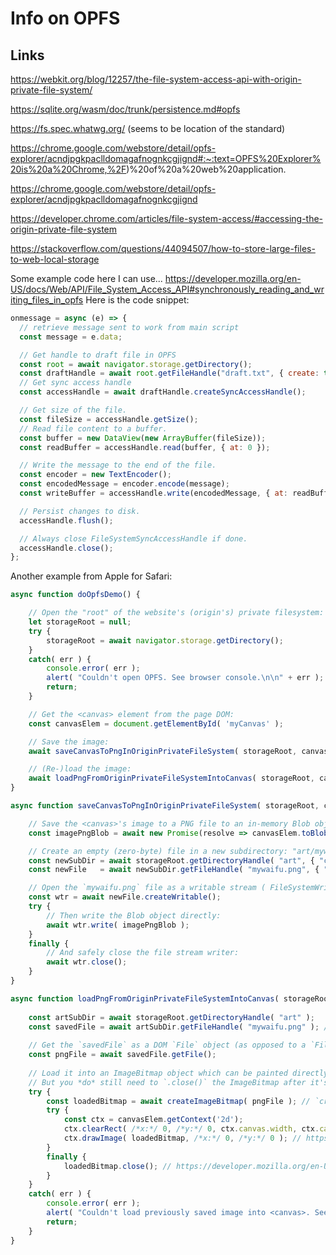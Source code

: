# Info on OPFS

## Links

https://webkit.org/blog/12257/the-file-system-access-api-with-origin-private-file-system/

https://sqlite.org/wasm/doc/trunk/persistence.md#opfs

https://fs.spec.whatwg.org/ (seems to be location of the standard)

https://chrome.google.com/webstore/detail/opfs-explorer/acndjpgkpaclldomagafnognkcgjignd#:~:text=OPFS%20Explorer%20is%20a%20Chrome,%2F)%20of%20a%20web%20application.

https://chrome.google.com/webstore/detail/opfs-explorer/acndjpgkpaclldomagafnognkcgjignd

https://developer.chrome.com/articles/file-system-access/#accessing-the-origin-private-file-system

https://stackoverflow.com/questions/44094507/how-to-store-large-files-to-web-local-storage

Some example code here I can use...
https://developer.mozilla.org/en-US/docs/Web/API/File_System_Access_API#synchronously_reading_and_writing_files_in_opfs
Here is the code snippet:
```js
onmessage = async (e) => {
  // retrieve message sent to work from main script
  const message = e.data;

  // Get handle to draft file in OPFS
  const root = await navigator.storage.getDirectory();
  const draftHandle = await root.getFileHandle("draft.txt", { create: true });
  // Get sync access handle
  const accessHandle = await draftHandle.createSyncAccessHandle();

  // Get size of the file.
  const fileSize = accessHandle.getSize();
  // Read file content to a buffer.
  const buffer = new DataView(new ArrayBuffer(fileSize));
  const readBuffer = accessHandle.read(buffer, { at: 0 });

  // Write the message to the end of the file.
  const encoder = new TextEncoder();
  const encodedMessage = encoder.encode(message);
  const writeBuffer = accessHandle.write(encodedMessage, { at: readBuffer });

  // Persist changes to disk.
  accessHandle.flush();

  // Always close FileSystemSyncAccessHandle if done.
  accessHandle.close();
};

```


Another example from Apple for Safari:
```js
async function doOpfsDemo() {

    // Open the "root" of the website's (origin's) private filesystem:
    let storageRoot = null;
    try {
        storageRoot = await navigator.storage.getDirectory();
    }
    catch( err ) {
        console.error( err );
        alert( "Couldn't open OPFS. See browser console.\n\n" + err );
        return;
    }

    // Get the <canvas> element from the page DOM:
    const canvasElem = document.getElementById( 'myCanvas' );

    // Save the image:
    await saveCanvasToPngInOriginPrivateFileSystem( storageRoot, canvasElem );

    // (Re-)load the image:
    await loadPngFromOriginPrivateFileSystemIntoCanvas( storageRoot, canvasElem );
}

async function saveCanvasToPngInOriginPrivateFileSystem( storageRoot, canvasElem ) {

    // Save the <canvas>'s image to a PNG file to an in-memory Blob object: (see https://stackoverflow.com/a/57942679/159145 ):
    const imagePngBlob = await new Promise(resolve => canvasElem.toBlob( resolve, 'image/png' ) );

    // Create an empty (zero-byte) file in a new subdirectory: "art/mywaifu.png":
    const newSubDir = await storageRoot.getDirectoryHandle( "art", { "create" : true });
    const newFile   = await newSubDir.getFileHandle( "mywaifu.png", { "create" : true });

    // Open the `mywaifu.png` file as a writable stream ( FileSystemWritableFileStream ):
    const wtr = await newFile.createWritable();
    try {
        // Then write the Blob object directly:
        await wtr.write( imagePngBlob );
    }
    finally {
        // And safely close the file stream writer:
        await wtr.close();
    }
}

async function loadPngFromOriginPrivateFileSystemIntoCanvas( storageRoot, canvasElem ) {
    
    const artSubDir = await storageRoot.getDirectoryHandle( "art" );
    const savedFile = await artSubDir.getFileHandle( "mywaifu.png" ); // Surprisingly there isn't a "fileExists()" function: instead you need to iterate over all files, which is odd... https://wicg.github.io/file-system-access/
    
    // Get the `savedFile` as a DOM `File` object (as opposed to a `FileSystemFileHandle` object):
    const pngFile = await savedFile.getFile();
    
    // Load it into an ImageBitmap object which can be painted directly onto the <canvas>. You don't need to use URL.createObjectURL and <img/> anymore. See https://developer.mozilla.org/en-US/docs/Web/API/createImageBitmap
    // But you *do* still need to `.close()` the ImageBitmap after it's painted otherwise you'll leak memory. Use a try/finally block for that.
    try {
        const loadedBitmap = await createImageBitmap( pngFile ); // `createImageBitmap()` is a global free-function, like `parseInt()`. Which is unusual as most modern JS APIs are designed to not pollute the global scope.
        try {
            const ctx = canvasElem.getContext('2d');
            ctx.clearRect( /*x:*/ 0, /*y:*/ 0, ctx.canvas.width, ctx.canvas.height ); // Clear the canvas before drawing the loaded image.
            ctx.drawImage( loadedBitmap, /*x:*/ 0, /*y:*/ 0 ); // https://developer.mozilla.org/en-US/docs/Web/API/CanvasRenderingContext2D/drawImage
        }
        finally {
            loadedBitmap.close(); // https://developer.mozilla.org/en-US/docs/Web/API/ImageBitmap/close
        }
    }
    catch( err ) {
        console.error( err );
        alert( "Couldn't load previously saved image into <canvas>. See browser console.\n\n" + err );
        return;
    }
}
```